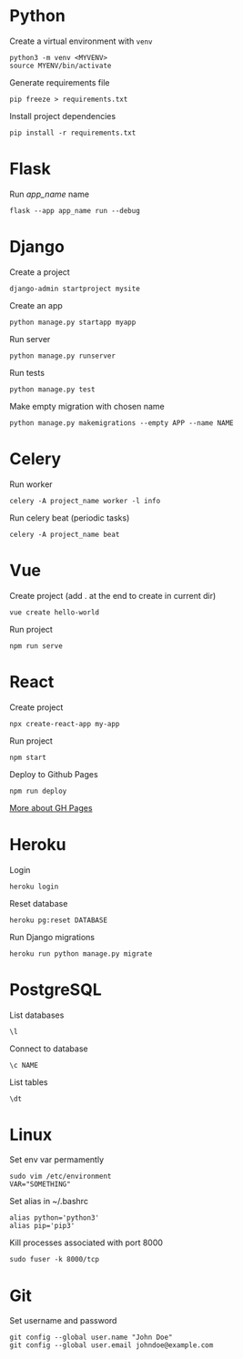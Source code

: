 # Python
Create a virtual environment with `venv`
```
python3 -m venv <MYVENV>
source MYENV/bin/activate
```

Generate requirements file
```
pip freeze > requirements.txt
```

Install project dependencies
```
pip install -r requirements.txt
```

# Flask
Run *app_name* name
```
flask --app app_name run --debug
```

# Django
Create a project
```
django-admin startproject mysite
```
Create an app
```
python manage.py startapp myapp
```
Run server
```
python manage.py runserver
```
Run tests
```
python manage.py test
```
Make empty migration with chosen name
```
python manage.py makemigrations --empty APP --name NAME
```
# Celery
Run worker
```
celery -A project_name worker -l info
```
Run celery beat (periodic tasks)
```
celery -A project_name beat
```

# Vue
Create project (add . at the end to create in current dir)
```
vue create hello-world
```

Run project
```
npm run serve
```

# React
Create project
```
npx create-react-app my-app
```

Run project
```
npm start
```

Deploy to Github Pages
```
npm run deploy
```
[More about GH Pages](https://github.com/gitname/react-gh-pages)

# Heroku
Login
```
heroku login
```

Reset database
```
heroku pg:reset DATABASE
```

Run Django migrations
```
heroku run python manage.py migrate
```

# PostgreSQL

List databases
```
\l
```

Connect to database
```
\c NAME
```

List tables
```
\dt
```

# Linux

Set env var permamently
```
sudo vim /etc/environment
VAR="SOMETHING"
```

Set alias in ~/.bashrc
```
alias python='python3'
alias pip='pip3'
```

Kill processes associated with port 8000
```
sudo fuser -k 8000/tcp
```

# Git
Set username and password
```
git config --global user.name "John Doe"
git config --global user.email johndoe@example.com
```
